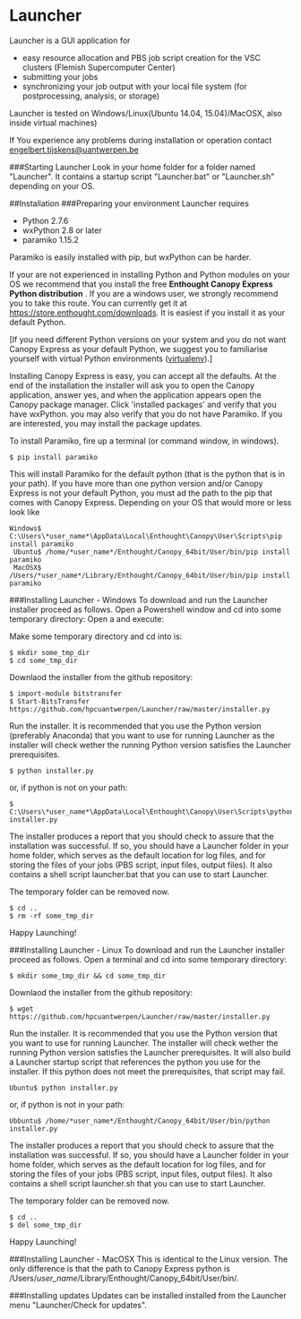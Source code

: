 # Launcher
Launcher is a GUI application for
 - easy resource allocation and PBS job script creation for the VSC clusters (Flemish Supercomputer Center)
 - submitting your jobs
 - synchronizing your job output with your local file system (for postprocessing,  analysis, or storage) 

Launcher is tested on Windows/Linux(Ubuntu 14.04, 15.04)/MacOSX, also inside virtual machines)

If You experience any problems during installation or operation contact engelbert.tijskens@uantwerpen.be

###Starting Launcher
Look in your home folder for a folder named "Launcher". It contains a startup script "Launcher.bat" or "Launcher.sh" depending on your OS.

##Installation
###Preparing your environment
Launcher requires
 - Python 2.7.6
 - wxPython 2.8 or later
 - paramiko 1.15.2

Paramiko is easily installed with pip, but wxPython can be harder.

If your are not experienced in installing Python and Python modules on your OS we recommend that you install the free **Enthought Canopy Express Python distribution** . If you are a windows user, we strongly recommend you to take this route. You can currently get it at https://store.enthought.com/downloads. It is easiest if you install it as your default Python. 

\[If you need different Python versions on your system and you do not want Canopy Express as your default Python, we suggest you to familiarise yourself with virtual Python environments ([virtualenv](http://docs.python-guide.org/en/latest/dev/virtualenvs/)).\]

Installing Canopy Express is easy, you can accept all the defaults. At the end of the installation the installer will ask you to open the Canopy application, answer yes, and when the application appears open the Canopy package manager. Click 'installed packages' and verify that you have wxPython. you may also verify that you do not have Paramiko. If you are interested, you may install the package updates.

To install Paramiko, fire up a terminal (or command window, in windows). 
```
$ pip install paramiko
```
This will install Paramiko for the default python (that is the python that is in your path). If you have more than one python version and/or Canopy Express is not your default Python, you must ad the path to the pip that comes with Canopy Express. Depending on your OS that would more or less look like
```
Windows$ C:\Users\*user_name*\AppData\Local\Enthought\Canopy\User\Scripts\pip install paramiko
 Ubuntu$ /home/*user_name*/Enthought/Canopy_64bit/User/bin/pip install paramiko
 MacOSX$ /Users/*user_name*/Library/Enthought/Canopy_64bit/User/bin/pip install paramiko
```

###Installing Launcher - Windows
To download and run the Launcher installer proceed as follows. Open a Powershell window and cd into some temporary directory:
Open a  and execute:

Make some temporary directory and cd into is:
```
$ mkdir some_tmp_dir
$ cd some_tmp_dir
```
Downlaod the installer from the github repository:
```
$ import-module bitstransfer
$ Start-BitsTransfer https://github.com/hpcuantwerpen/Launcher/raw/master/installer.py
```
Run the installer. It is recommended that you use the Python version (preferably Anaconda) that you want to use for running Launcher as the installer will check wether the running Python version satisfies the Launcher prerequisites. 
```
$ python installer.py
```
or, if python is not on your path:
```
$ C:\Users\*user_name*\AppData\Local\Enthought\Canopy\User\Scripts\python installer.py
```
The installer produces a report that you should check to assure that the installation was successful. If so, you should have a Launcher folder in your home folder, which serves as the default location for log files, and for storing the files of your jobs (PBS script, input files, output files). It also contains a shell script launcher.bat that you can use to start Launcher.

The temporary folder can be removed now.
```
$ cd ..
$ rm -rf some_tmp_dir
```
Happy Launching!

###Installing Launcher - Linux
To download and run the Launcher installer proceed as follows. Open a terminal and cd into some temporary directory:
```
$ mkdir some_tmp_dir && cd some_tmp_dir
```
Downlaod the installer from the github repository:
```
$ wget https://github.com/hpcuantwerpen/Launcher/raw/master/installer.py
```
Run the installer. It is recommended that you use the Python version that you want to use for running Launcher. The installer will check wether the running Python version satisfies the Launcher prerequisites. It will also build a Launcher startup script that references the python you use for the installer. If this python does not meet the prerequisites, that script may fail.
```
Ubuntu$ python installer.py
```
or, if python is not in your path:
```
Ubbuntu$ /home/*user_name*/Enthought/Canopy_64bit/User/bin/python installer.py
```
The installer produces a report that you should check to assure that the installation was successful. If so, you should have a Launcher folder in your home folder, which serves as the default location for log files, and for storing the files of your jobs (PBS script, input files, output files). It also contains a shell script launcher.sh that you can use to start Launcher. 

The temporary folder can be removed now.
```
$ cd ..
$ del some_tmp_dir
```

Happy Launching!

###Installing Launcher - MacOSX
This is identical to the Linux version. The only difference is that the path to Canopy Express python is /Users/*user_name*/Library/Enthought/Canopy_64bit/User/bin/.

###Installing updates
Updates can be installed installed from the Launcher menu "Launcher/Check for updates". 
